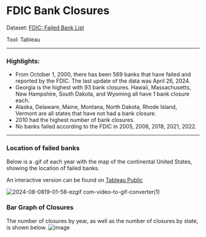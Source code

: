 # FDIC Bank Closures

Dataset: [FDIC: Failed Bank List](https://www.fdic.gov/resources/resolutions/bank-failures/failed-bank-list/index.html)

Tool: Tableau 
_______
### Highlights:
* From October 1, 2000, there has been 569 banks that have failed and reported by the FDIC. The last update of the data was April 26, 2024.
* Georgia is the highest with 93 bank closures. Hawaii, Massachusetts, New Hampshire, South Dakota, and Wyoming all have 1 bank closure each.
* Alaska, Delaware, Maine, Montana, North Dakota, Rhode Island, Vermont are all states that have not had a bank closure.
* 2010 had the highest number of bank closures.
* No banks failed according to the FDIC in 2005, 2006, 2018, 2021, 2022. 

_____
### Location of failed banks
Below is a .gif of each year with the map of the continental United States, showing the location of failed banks. 

An interactive version can be found on [Tableau Public](https://public.tableau.com/views/FDICFailedBankList_17231699259630/MapofClosings?:language=en-US&publish=yes&:sid=&:redirect=auth&:display_count=n&:origin=viz_share_link)

![2024-08-0819-01-58-ezgif com-video-to-gif-converter(1)](https://github.com/user-attachments/assets/daeb074a-8ff0-42b0-a9ff-73e43a7372c1)



### Bar Graph of Closures
The number of closures by year, as well as the number of closures by state, is shown below. 
![image](https://github.com/user-attachments/assets/c380e3a7-8953-483c-9192-8d80b4cc9455)

